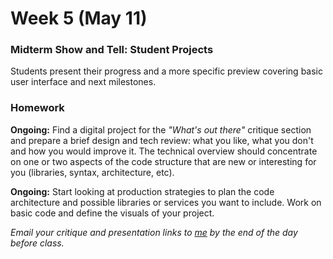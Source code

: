 # Week 5 (May 11)

### Midterm Show and Tell: Student Projects

Students present their progress and a more specific preview covering basic user interface and next milestones.  

### Homework

**Ongoing:** Find a digital project for the *"What's out there"* critique section and prepare a brief design and tech review: what you like, what you don't and how you would improve it. The technical overview should concentrate on one or two aspects of the code structure that are new or interesting for you (libraries, syntax, architecture, etc).  

**Ongoing:** Start looking at production strategies to plan the code architecture and possible libraries or services you want to include. Work on basic code and define the visuals of your project.

*Email your critique and presentation links to [me](mailto:rodrigo@lobula.com) by the end of the day before class.*
